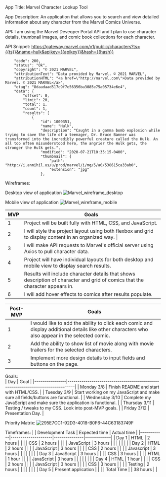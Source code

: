 App Title: Marvel Character Lookup Tool

App Description: An application that allows you to search and view detailed information about any character from the Marvel Comics Universe.

API: I am using the Marvel Deveoper Portal API and I plan to use character details, thumbnail images, and comic book collections for each character.

API Snippet: https://gateway.marvel.com/v1/public/characters?ts={{ts}}&name=hulk&apikey={{apikey}}&hash={{hash}}

```{
    "code": 200,
    "status": "Ok",
    "copyright": "© 2021 MARVEL",
    "attributionText": "Data provided by Marvel. © 2021 MARVEL",
    "attributionHTML": "<a href=\"http://marvel.com\">Data provided by Marvel. © 2021 MARVEL</a>",
    "etag": "8daadaad517c9f7e56356ba3085e75a05734e6e4",
    "data": {
        "offset": 0,
        "limit": 20,
        "total": 1,
        "count": 1,
        "results": [
            {
                "id": 1009351,
                "name": "Hulk",
                "description": "Caught in a gamma bomb explosion while trying to save the life of a teenager, Dr. Bruce Banner was transformed into the incredibly powerful creature called the Hulk. An all too often misunderstood hero, the angrier the Hulk gets, the stronger the Hulk gets.",
                "modified": "2020-07-21T10:35:15-0400",
                "thumbnail": {
                    "path": "http://i.annihil.us/u/prod/marvel/i/mg/5/a0/538615ca33ab0",
                    "extension": "jpg"
                },

```

Wireframes: 

Desktop view of application
![Marvel_wireframe_desktop](https://media.git.generalassemb.ly/user/34504/files/96e85d80-8003-11eb-9992-e9b4c584dc68)

Mobile view of application
![Marvel_wireframe_mobile](https://media.git.generalassemb.ly/user/34504/files/99e34e00-8003-11eb-8f0f-ebb2946c7a66)


| MVP | Goals                                                                                                                           |
|-----|---------------------------------------------------------------------------------------------------------------------------------|
| 1   | Project will be built fully with HTML, CSS, and JavaScript.                                                                     |
| 2   | I will style the project layout using both flexbox and grid to display content in an organized way.                          \| |
| 3   | I will make API requests to Marvel's official server using Axios to pull character data.                                        |
| 4   | Project will have individual layouts for both desktop and mobile view to display search results.                                |
| 5   | Results will include character details that shows description of character and grid of comics that the character appears in.    |
| 6   | I will add hover effects to comics after results populate.                                                                      |                                                                  |

| Post-MVP | Goals                                                                                                                                           |
|----------|-------------------------------------------------------------------------------------------------------------------------------------------------|
| 1        | I would like to add the ability to click each comic and display additional details like other characters who also appear in the selected comic. |
| 2        | Add the ability to show list of movie along with movie trailers for the selected characters.                                                    |
| 3        | Implement more design details to input fields and buttons on the page.                                                                          |


Goals:  
| Day            | Goal                                                                            |
|----------------|---------------------------------------------------------------------------------|
| Monday 3/8     | Finish README and start with HTML/CSS.                                          |
| Tuesday 3/9    | Start working on my JavaScript and make sure all fields/buttons are functional. |
| Wednesday 3/10 | Complete my JavaScript and make sure the application is functional.             |
| Thursday 3/11  | Testing / tweaks to my CSS. Look into post-MVP goals.                           |
| Friday 3/12    | Presentation Day.                                                               |

Priority Matrix: 
![295E7CC1-92D3-4018-B0F6-44C63183749F](https://media.git.generalassemb.ly/user/34504/files/1df00280-8011-11eb-8955-9a0fcc1ab315)


Timeframes:
|            | Development Task    | Expected time | Actual time |
|------------|---------------------|---------------|-------------|
| Day 1      | HTML                | 2 hours       |             |
|            | CSS                 | 2 hours       |             |
|            | JavaScript          | 3 hours       |             |
|            |                     |               |             |
| Day 2      | HTML                | 2 hours       |             |
|            | JavaScript          | 3 hours       |             |
|            | CSS                 | 2 hours       |             |
|            | Javascript          | 3 hours       |             |
|            |                     |               |             |
| Day 3      | JavaScript          | 3 hours       |             |
|            | CSS                 | 3 hours       |             |
|            | HTML                | 1 hour        |             |
|            | JavaScript          | 3 hours       |             |
|            |                     |               |             |
| Day 4      | HTML                | 1 hour        |             |
|            | CSS                 | 2 hours       |             |
|            | JavaScript          | 3 hours       |             |
|            | CSS                 | 3 hours       |             |
|            | Testing             | 2 hours       |             |
|            |                     |               |             |
| Day 5      | Present application |               |             |
| Total Time |                     | 38 hours      |             |
